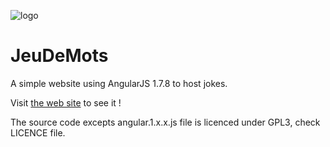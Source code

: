![logo](http://www.relativementutile.fr/jeudemots/images/logo.png)
# JeuDeMots
A simple website using AngularJS 1.7.8 to host jokes.

Visit [the web site](http://www.relativementutile.fr/jeudemots) to see it !

The source code excepts angular.1.x.x.js file is licenced under GPL3, check LICENCE file.
